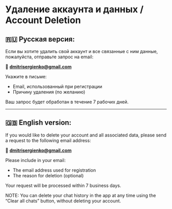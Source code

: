 # Удаление аккаунта и данных / Account Deletion

## 🇷🇺 Русская версия:

Если вы хотите удалить свой аккаунт и все связанные с ним данные, пожалуйста, отправьте запрос на email:

📧 **dmitrisergienko@gmail.com**

Укажите в письме:
- Email, использованный при регистрации
- Причину удаления (по желанию)

Ваш запрос будет обработан в течение 7 рабочих дней.

---

## 🇬🇧 English version:

If you would like to delete your account and all associated data, please send a request to the following email address:

📧 **dmitrisergienko@gmail.com**

Please include in your email:
- The email address used for registration
- The reason for deletion (optional)

Your request will be processed within 7 business days.

NOTE: You can delete your chat history in the app at any time using the “Clear all chats” button, without deleting your account.
